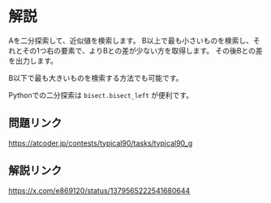 # 解説
Aを二分探索して、近似値を検索します。
B以上で最も小さいものを検索し、それとその1つ右の要素で、よりBとの差が少ない方を取得します。
その後Bとの差を出力します。

B以下で最も大きいものを検索する方法でも可能です。

Pythonでの二分探索は `bisect.bisect_left` が便利です。

## 問題リンク
https://atcoder.jp/contests/typical90/tasks/typical90_g

## 解説リンク
https://x.com/e869120/status/1379565222541680644
